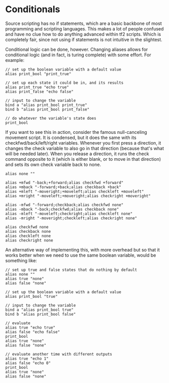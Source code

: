 # Conditionals

Source scripting has no if statements, which are a basic backbone of most programming and scripting languages. This makes a lot of people confused and have no clue how to do anything advanced within tf2 scripts. Which is completely fair, since not using if statements is not intuitive in the slightest.

Conditional logic can be done, however. Changing aliases allows for conditional logic (and in fact, is turing complete) with some effort. For example:

```
// set up the boolean variable with a default value
alias print_bool "print_true"

// set up each state it could be in, and its results
alias print_true "echo true"
alias print_false "echo false"

// input to change the variable
bind a "alias print_bool print_true"
bind b "alias print_bool print_false"

// do whatever the variable's state does
print_bool
```

If you want to see this in action, consider the famous null-canceling movement script. It is condensed, but it does the same with its checkfwd/back/left/right variables. Whenever you first press a direction, it changes the check variable to also go in that direction (because that's what will be needed later). When you release a direction, it runs the check command opposite to it (which is either blank, or to move in that direction) and sets its own check variable back to none.

```
alias none ""

alias +mfwd "-back;+forward;alias checkfwd +forward"
alias +mback "-forward;+back;alias checkback +back"
alias +mleft "-moveright;+moveleft;alias checkleft +moveleft"
alias +mright "-moveleft;+moveright;alias checkright +moveright"

alias -mfwd "-forward;checkback;alias checkfwd none"
alias -mback "-back;checkfwd;alias checkback none"
alias -mleft "-moveleft;checkright;alias checkleft none"
alias -mright "-moveright;checkleft;alias checkright none"

alias checkfwd none
alias checkback none
alias checkleft none
alias checkright none
```

An alternative way of implementing this, with more overhead but so that it works better when we need to use the same boolean variable, would be something like:

```
// set up true and false states that do nothing by default
alias none ""
alias true "none"
alias false "none"

// set up the boolean variable with a default value
alias print_bool "true"

// input to change the variable
bind a "alias print_bool true"
bind b "alias print_bool false"

// evaluate
alias true "echo true"
alias false "echo false"
print_bool
alias true "none"
alias false "none"

// evaluate another time with different outputs
alias true "echo 1"
alias false "echo 0"
print_bool
alias true "none"
alias false "none"
```